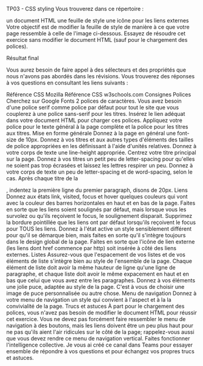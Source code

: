 TP03 - CSS styling
Vous trouverez dans ce répertoire :

un document HTML
une feuille de style
une icône pour les liens externes
Votre objectif est de modifier la feuille de style de manière à ce que votre page ressemble à celle de l'image ci-dessous. Essayez de résoudre cet exercice sans modifier le document HTML (sauf pour le chargement des polices).

Résultat final

Vous aurez besoin de faire appel à des sélecteurs et des propriétés que nous n'avons pas abordés dans les révisions. Vous trouverez des réponses à vos questions en consultant les liens suivants :

Référence CSS Mozilla
Référence CSS w3schools.com
Consignes
Polices
 Cherchez sur Google Fonts 2 polices de caractères. Vous avez besoin d'une police serif comme police par défaut pour tout le site que vous couplerez à une police sans-serif pour les titres.
 Insérez le lien adéquat dans votre document HTML pour charger ces polices.
 Appliquez votre police pour le texte général à la page complète et la police pour les titres aux titres.
Mise en forme générale
 Donnez à la page en général une font-size de 10px.
 Donnez à vos titres et aux autres types d'éléments des tailles de police appropriées en les définissant à l'aide d'unités relatives.
 Donnez à votre corps de texte une line-height appropriée.
 Centrez votre titre principal sur la page.
 Donnez à vos titres un petit peu de letter-spacing pour qu'elles ne soient pas trop écrasées et laissez les lettres respirer un peu.
 Donnez à votre corps de texte un peu de letter-spacing et de word-spacing, selon le cas.
 Après chaque titre de la <section>, indentez la première ligne du premier paragraph, disons de 20px.
Liens
 Donnez aux états link, visited, focus et hover quelques couleurs qui vont avec la couleur des barres horizontales en haut et en bas de la page.
 Faites en sorte que les liens soient soulignés par défaut, mais lorsque vous les survolez ou qu'ils reçoivent le focus, le soulignement disparait.
 Supprimez la bordure pointillée que les liens ont par défaut lorsqu'ils reçoivent le focus pour TOUS les liens.
 Donnez à l'état active un style sensiblement différent pour qu'il se démarque bien, mais faites en sorte qu'il s'intègre toujours dans le design global de la page.
 Faites en sorte que l'icône de lien externe (les liens dont href commence par http) soit insérée à côté des liens externes.
Listes
 Assurez-vous que l'espacement de vos listes et de vos éléments de liste s'intègre bien au style de l'ensemble de la page. Chaque élément de liste doit avoir la même hauteur de ligne qu'une ligne de paragraphe, et chaque liste doit avoir le même expacement en haut et en bas que celui que vous avez entre les paragraphes.
 Donnez à vos éléments une jolie puce, adaptée au style de la page. C'est à vous de choisir une image de puce personnalisée ou autre chose.
Menu de navigation
 Donnez à votre menu de navigation un style qui convient à l'aspect et à la la convivialité de la page.
Trucs et astuces
À part pour le chargement des polices, vous n'avez pas besoin de modifier le document HTML pour réussir cet exercice.
Vous ne devez pas forcément faire ressembler le menu de navigation à des boutons, mais les liens doivent être un peu plus haut pour ne pas qu'ils aient l'air ridicules sur le côté de la page; rappelez-vous aussi que vous devez rendre ce menu de navigation vertical.
Faites fonctionner l'intelligence collective. Je vous ai créé ce canal dans Teams pour essayer ensemble de répondre à vos questions et pour échangez vos propres trucs et astuces.